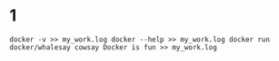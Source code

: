 # 1
`
docker -v >> my_work.log
docker --help >> my_work.log
docker run docker/whalesay cowsay Docker is fun >> my_work.log
`